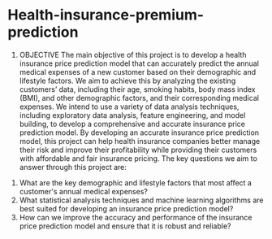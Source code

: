 # Health-insurance-premium-prediction

1. OBJECTIVE
The main objective of this project is to develop a health insurance price prediction model that can accurately predict the annual medical expenses of a new customer based on their demographic and lifestyle factors. We aim to achieve this by analyzing the existing customers’ data, including their age, smoking habits, body mass index (BMI), and other demographic factors, and their corresponding medical expenses.
We intend to use a variety of data analysis techniques, including exploratory data analysis, feature engineering, and model building, to develop a comprehensive and accurate insurance price prediction model. By developing an accurate insurance price prediction model, this project can help health insurance companies better manage their risk and improve their profitability while providing their customers with affordable and fair insurance pricing.
The key questions we aim to answer through this project are:
1) What are the key demographic and lifestyle factors that most affect a customer's annual medical expenses?
2) What statistical analysis techniques and machine learning algorithms are best suited for developing an insurance price prediction model?
3) How can we improve the accuracy and performance of the insurance price prediction model and ensure that it is robust and reliable?
